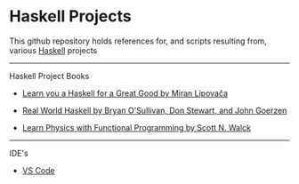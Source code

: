 # Haskell Projects

This github repository holds references for, and scripts resulting from, various [Haskell](https://www.haskell.org/get-started/) projects

- - - - 

Haskell Project Books

* [Learn you a Haskell for a Great Good by Miran Lipovača](http://learnyouahaskell.com)

* [Real World Haskell by Bryan O'Sullivan, Don Stewart, and John Goerzen](https://book.realworldhaskell.org/read/)

* [Learn Physics with Functional Programming by Scott N. Walck](https://nostarch.com/learn-physics-functional-programming)

- - - -

IDE's

* [VS Code](https://vscode.dev)
